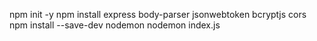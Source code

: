 npm init -y
npm install express body-parser jsonwebtoken bcryptjs cors
npm install --save-dev nodemon
nodemon index.js